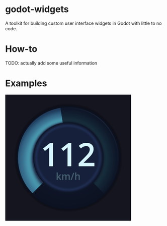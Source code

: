 # godot-widgets

A toolkit for building custom user interface widgets in Godot with little to no code.


# How-to

TODO: actually add some useful information


# Examples

![Speedometer preview](previews/speedometer_preview.png)
